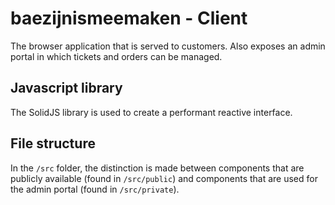 # baezijnismeemaken - Client

The browser application that is served to customers. Also exposes an admin portal in which tickets and orders can be managed.

## Javascript library

The SolidJS library is used to create a performant reactive interface.

## File structure

In the `/src` folder, the distinction is made between components that are publicly available (found in `/src/public`) and components that are used for the admin portal (found in `/src/private`).